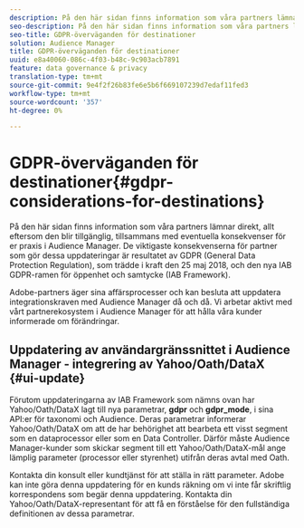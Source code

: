 ```yaml
---
description: På den här sidan finns information som våra partners lämnar direkt, allt eftersom den blir tillgänglig, tillsammans med eventuella konsekvenser för er praxis i Audience Manager. De viktigaste konsekvenserna för partner som gör dessa uppdateringar är resultatet av GDPR (General Data Protection Regulation), som trädde i kraft den 25 maj 2018, och den nya IAB GDPR-ramen för öppenhet och samtycke (IAB Framework).
seo-description: På den här sidan finns information som våra partners lämnar direkt, allt eftersom den blir tillgänglig, tillsammans med eventuella konsekvenser för er praxis i Audience Manager. De viktigaste konsekvenserna för partner som gör dessa uppdateringar är resultatet av GDPR (General Data Protection Regulation), som trädde i kraft den 25 maj 2018, och den nya IAB GDPR-ramen för öppenhet och samtycke (IAB Framework).
seo-title: GDPR-överväganden för destinationer
solution: Audience Manager
title: GDPR-överväganden för destinationer
uuid: e8a40060-086c-4f03-b48c-9c903acb7891
feature: data governance & privacy
translation-type: tm+mt
source-git-commit: 9e4f2f26b83fe6e5b6f669107239d7edaf11fed3
workflow-type: tm+mt
source-wordcount: '357'
ht-degree: 0%

---
```



# GDPR-överväganden för destinationer{#gdpr-considerations-for-destinations}

På den här sidan finns information som våra partners lämnar direkt, allt eftersom den blir tillgänglig, tillsammans med eventuella konsekvenser för er praxis i Audience Manager. De viktigaste konsekvenserna för partner som gör dessa uppdateringar är resultatet av GDPR (General Data Protection Regulation), som trädde i kraft den 25 maj 2018, och den nya IAB GDPR-ramen för öppenhet och samtycke (IAB Framework).

Adobe-partners äger sina affärsprocesser och kan besluta att uppdatera integrationskraven med Audience Manager då och då. Vi arbetar aktivt med vårt partnerekosystem i Audience Manager för att hålla våra kunder informerade om förändringar.

<!-- ## Audience Manager Partner Updates - ID Syncs {#partner-updates-id-syncs}

Some partners, as listed in the table below, have changed their integration requirements with Audience Manager to include support based on the IAB Framework, in order to comply with GDPR standards.

<table id="table_335A470D4F10434E9CF587089FB54B0C"> 
 <thead> 
  <tr> 
   <th colname="col1" class="entry"> <p>Partner Name </p> </th> 
   <th colname="col2" class="entry"> <p>Expected Impact </p> </th> 
   <th colname="col3" class="entry"> <p>Status of the change </p> </th> 
  </tr>
 </thead>
 <tbody> 
  <tr> 
   <td colname="col1"> <p>Yahoo/Oath/DataX </p> </td> 
   <td colname="col2"> <p>ID syncs for users in the European Union are dropped by the partner </p> </td> 
   <td colname="col3"> <p>Live since May 22nd 2018 </p> </td> 
  </tr> 
  <tr> 
   <td colname="col1"> <p>Trade Desk </p> </td> 
   <td colname="col2"> <p>ID syncs for users in the European Union are dropped by the partner </p> </td> 
   <td colname="col3"> <p>Not live yet </p> </td> 
  </tr> 
  <tr> 
   <td colname="col1"> <p>Rubicon </p> </td> 
   <td colname="col2"> <p>ID syncs for users in the European Union are dropped by the partner </p> </td> 
   <td colname="col3"> <p>Not live yet </p> </td> 
  </tr> 
  <tr> 
   <td colname="col1"> <p>LiveRamp </p> </td> 
   <td colname="col2"> <p>ID syncs for users in the European Union are dropped by the partner </p> </td> 
   <td colname="col3"> <p>Not live yet </p> </td> 
  </tr> 
 </tbody> 
</table> -->

## Uppdatering av användargränssnittet i Audience Manager - integrering av Yahoo/Oath/DataX {#ui-update}

Förutom uppdateringarna av IAB Framework som nämns ovan har Yahoo/Oath/DataX lagt till nya parametrar, **gdpr** och **gdpr_mode**, i sina API:er för taxonomi och Audience. Deras parametrar informerar Yahoo/Oath/DataX om att de har behörighet att bearbeta ett visst segment som en dataprocessor eller som en Data Controller. Därför måste Audience Manager-kunder som skickar segment till ett Yahoo/Oath/DataX-mål ange lämplig parameter (processor eller styrenhet) utifrån deras avtal med Oath.

Kontakta din konsult eller kundtjänst för att ställa in rätt parameter. Adobe kan inte göra denna uppdatering för en kunds räkning om vi inte får skriftlig korrespondens som begär denna uppdatering. Kontakta din Yahoo/Oath/DataX-representant för att få en förståelse för den fullständiga definitionen av dessa parametrar.
